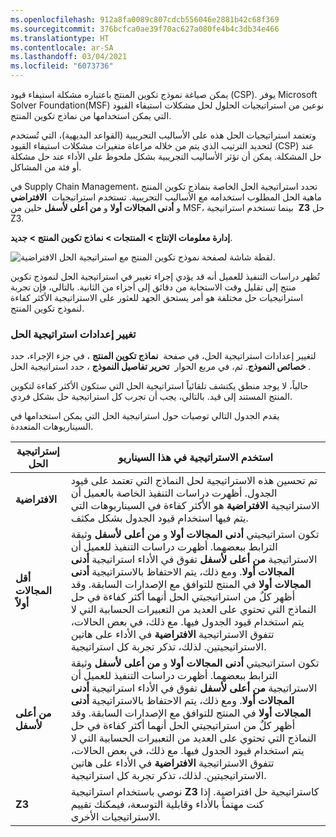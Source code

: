 ```yaml
---
ms.openlocfilehash: 912a8fa0089c807cdcb556046e2881b42c68f369
ms.sourcegitcommit: 376bcfca0ae39f70ac627a080fe4b4c3db34e466
ms.translationtype: HT
ms.contentlocale: ar-SA
ms.lasthandoff: 03/04/2021
ms.locfileid: "6073736"
---
```


يمكن صياغة نموذج تكوين المنتج باعتباره مشكلة استيفاء قيود (CSP). يوفر Microsoft Solver Foundation(MSF) نوعين من استراتيجيات الحلول لحل مشكلات استيفاء القيود التي يمكن استخدامها من نماذج تكوين المنتج.

وتعتمد استراتيجيات الحل هذه على الأساليب التجريبية (القواعد البديهية)، التي تُستخدم لتحديد الترتيب الذي يتم من خلاله مراعاة متغيرات مشكلات استيفاء القيود (CSP) عند حل المشكلة. يمكن أن تؤثر الأساليب التجريبية بشكل ملحوظ على الأداء عند حل مشكلة أو فئة من المشاكل.

في Supply Chain Management، تحدد استراتيجية الحل الخاصة بنماذج تكوين المنتج ماهية الحل المطلوب استخدامه مع الأساليب التجريبية.
تستخدم استراتيجيات  **الافتراضي** و **أدنى المجالات أولا** و **من أعلى لأسفل** حلين من MSF، بينما تستخدم استراتيجية  **Z3** حل Z3.

**إدارة معلومات الإنتاج > المنتجات > نماذج تكوين المنتج > جديد**.

![لقطة شاشة لصفحة نموذج تكوين المنتج مع استراتيجية الحل الافتراضية.](../media/solver-strategy-1.png)

تُظهر دراسات التنفيذ للعميل أنه قد يؤدي إجراء تغيير في استراتيجية الحل لنموذج تكوين منتج إلى تقليل وقت الاستجابة من دقائق إلى أجزاء من الثانية. بالتالي، فإن تجربة استراتيجيات حل مختلفة هو أمر يستحق الجهد للعثور على الاستراتيجية الأكثر كفاءة لنموذج تكوين المنتج.

### <a name="change-settings-for-the-solver-strategy"></a>تغيير إعدادات استراتيجية الحل

لتغيير إعدادات استراتيجية الحل، في صفحة  **نماذج تكوين المنتج** ، في جزء الإجراء، حدد  **خصائص النموذج**. ثم، في مربع الحوار  **تحرير تفاصيل النموذج** ، حدد استراتيجية الحل.

حالياً، لا يوجد منطق يكتشف تلقائياً استراتيجية الحل التي ستكون الأكثر كفاءة لتكوين المنتج المستند إلى قيد. بالتالي، يجب أن تجرب كل استراتيجية حل بشكل فردي.

يقدم الجدول التالي توصيات حول استراتيجية الحل التي يمكن استخدامها في السيناريوهات المتعددة.

  | إستراتيجية الحل       | استخدم الاستراتيجية في هذا السيناريو                                                                                                                                                                                                                                                                                                                                                                                                                                                                                                                                                          |
|-----------------------|--------------------------------------------------------------------------------------------------------------------------------------------------------------------------------------------------------------------------------------------------------------------------------------------------------------------------------------------------------------------------------------------------------------------------------------------------------------------------------------------------------------------------------------------------------------------------------------------|
| **الافتراضية**               | تم تحسين هذه الاستراتيجية لحل النماذج التي تعتمد على قيود الجدول. أظهرت دراسات التنفيذ الخاصة بالعميل أن الاستراتيجية **الافتراضية** هو الأكثر كفاءة في السيناريوهات التي يتم فيها استخدام قيود الجدول بشكل مكثف.                                                                                                                                                                                                                                                                                                                                            |
| **أقل المجالات أولاً** | تكون استراتيجيتي **أدنى المجالات أولا** و **من أعلى لأسفل** وثيقة الترابط ببعضهما. أظهرت دراسات التنفيذ للعميل أن الاستراتيجية **من أعلى لأسفل** تفوق في الأداء استراتيجية **أدنى المجالات أولا**. ومع ذلك، يتم الاحتفاظ بالاستراتيجية **أدنى المجالات أولا** في المنتج للتوافق مع الإصدارات السابقة. وقد أظهر كلٌ من استراتيجيتي الحل أنهما أكثر كفاءة في حل النماذج التي تحتوي على العديد من التعبيرات الحسابية التي لا يتم استخدام قيود الجدول فيها. مع ذلك، في بعض الحالات، تتفوق الاستراتيجية **الافتراضية** في الأداء على هاتين الاستراتيجيتين. لذلك، تذكر تجربة كل استراتيجية. |
| **من أعلى لأسفل**              | تكون استراتيجيتي **أدنى المجالات أولا** و **من أعلى لأسفل** وثيقة الترابط ببعضهما. أظهرت دراسات التنفيذ للعميل أن الاستراتيجية **من أعلى لأسفل** تفوق في الأداء استراتيجية **أدنى المجالات أولا**. ومع ذلك، يتم الاحتفاظ بالاستراتيجية **أدنى المجالات أولا** في المنتج للتوافق مع الإصدارات السابقة. وقد أظهر كلٌ من استراتيجيتي الحل أنهما أكثر كفاءة في حل النماذج التي تحتوي على العديد من التعبيرات الحسابية التي لا يتم استخدام قيود الجدول فيها. مع ذلك، في بعض الحالات، تتفوق الاستراتيجية **الافتراضية** في الأداء على هاتين الاستراتيجيتين. لذلك، تذكر تجربة كل استراتيجية. |
| **Z3**                    | نوصي باستخدام استراتيجية **Z3** كاستراتيجية حل افتراضية. إذا كنت مهتماً بالأداء وقابلية التوسعة، فيمكنك تقييم الاستراتيجيات الأخرى.                                                                                                                                                                                                                                                                                                                                                                                                                    |

